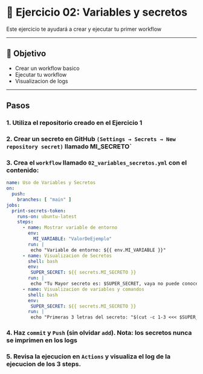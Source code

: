 # 🧪 Ejercicio 02: Variables y secretos

Este ejercicio te ayudará a crear y ejecutar tu primer workflow

---

## 🎯 Objetivo

- Crear un workflow basico
- Ejecutar tu workflow
- Visualizacion de logs

---

## Pasos
### 1.  Utiliza el repositorio creado en el Ejercicio 1

### 2.  Crear un secreto en GitHub `(Settings → Secrets → New repository secret)` llamado MI_SECRETO`

### 3. Crea el `workflow` llamado `02_variables_secretos.yml` con el contenido:
```yaml copy
name: Uso de Variables y Secretos
on:
  push:
    branches: [ "main" ]
jobs:
  print-secrets-token:
    runs-on: ubuntu-latest
    steps:
      - name: Mostrar variable de entorno
        env:
          MI_VARIABLE: "ValorDeEjemplo"
        run: |
         echo "Variable de entorno: ${{ env.MI_VARIABLE }}"
      - name: Visualizacion de Secretos
        shell: bash
        env:
         SUPER_SECRET: ${{ secrets.MI_SECRETO }}
        run: |
         echo "Tu Mayor secreto es: $SUPER_SECRET, vaya no puede conocerse..."
      - name: Visualizacion de variables y comandos
        shell: bash
        env:
         SUPER_SECRET: ${{ secrets.MI_SECRETO }}
        run: |
         echo "Primeras 3 letras del secreto: "$(cut -c 1-3 <<< $SUPER_SECRET)", es correcto?"
```
### 4. Haz `commit` y `Push` (sin olvidar `add`). **Nota: los secretos nunca se imprimen en los logs**

### 5. Revisa la ejecucion en `Actions` y visualiza el log de la ejecucion de los 3 steps.




